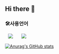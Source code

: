 ## Hi there 👋

<!--
**jsm0325/jsm0325** is a ✨ _special_ ✨ repository because its `README.md` (this file) appears on your GitHub profile.

Here are some ideas to get you started:

- 🔭 I’m currently working on ...
- 🌱 I’m currently learning ...
- 👯 I’m looking to collaborate on ...
- 🤔 I’m looking for help with ...
- 💬 Ask me about ...
- 📫 How to reach me: ...
- 😄 Pronouns: ...
- ⚡ Fun fact: ...
-->
<h3>🛠사용언어</h3>
<div>
<img src="https://img.shields.io/badge/Unity-007396?style=flat-square&logo=Unity&logoColor=white" style="height : auto; margin-left : 10px; margin-right : 10px;"/></a>&nbsp;
<img src="https://img.shields.io/badge/C++-6DB33F?style=flat-square&logo=C++&logoColor=white" style="height : auto; margin-left : 10px; margin-right : 10px;"/></a>&nbsp;
</div>

[![Anurag's GitHub stats](https://github-readme-stats.vercel.app/api?username=jsm0325)](https://github.com/anuraghazra/github-readme-stats)

